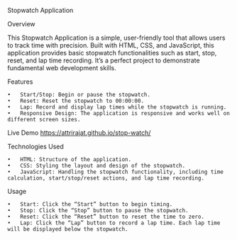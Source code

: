 Stopwatch Application

Overview

This Stopwatch Application is a simple, user-friendly tool that allows users to track time with precision. Built with HTML, CSS, and JavaScript, this application provides basic stopwatch functionalities such as start, stop, reset, and lap time recording. It’s a perfect project to demonstrate fundamental web development skills.

Features

	•	Start/Stop: Begin or pause the stopwatch.
	•	Reset: Reset the stopwatch to 00:00:00.
	•	Lap: Record and display lap times while the stopwatch is running.
	•	Responsive Design: The application is responsive and works well on different screen sizes.


Live Demo
https://attrirajat.github.io/stop-watch/

Technologies Used

	•	HTML: Structure of the application.
	•	CSS: Styling the layout and design of the stopwatch.
	•	JavaScript: Handling the stopwatch functionality, including time calculation, start/stop/reset actions, and lap time recording.

Usage

	•	Start: Click the “Start” button to begin timing.
	•	Stop: Click the “Stop” button to pause the stopwatch.
	•	Reset: Click the “Reset” button to reset the time to zero.
	•	Lap: Click the “Lap” button to record a lap time. Each lap time will be displayed below the stopwatch.
